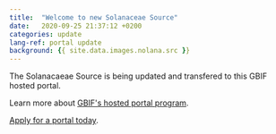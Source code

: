```yaml
---
title:  "Welcome to new Solanaceae Source"
date:   2020-09-25 21:37:12 +0200
categories: update
lang-ref: portal update
background: {{ site.data.images.nolana.src }}
---
```

The Solanacaeae Source is being updated and transfered to this GBIF hosted portal.

Learn more about [GBIF's hosted portal program](https://www.gbif.org/composition/3kQFinjwHbCGZeLb5OhwN2/gbif-hosted-portals).

[Apply for a portal today](https://www.gbif.org/composition/7zgSnALNuD1OvzanAUPG4z/hosted-portals-application-form).


